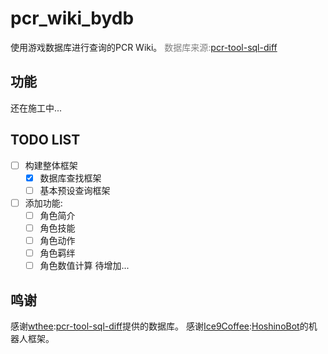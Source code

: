 # pcr_wiki_bydb

使用游戏数据库进行查询的PCR Wiki。
<font color=grey>数据库来源:[pcr-tool-sql-diff](https://github.com/wthee/pcr-tool-sql-diff)</font>

## 功能
还在施工中...

## TODO LIST
- [ ] 构建整体框架
    - [x] 数据库查找框架
    - [ ] 基本预设查询框架
- [ ] 添加功能:
    - [ ] 角色简介
    - [ ] 角色技能
    - [ ] 角色动作
    - [ ] 角色羁绊
    - [ ] 角色数值计算
    待增加...

## 鸣谢
感谢[wthee](https://github.com/wthee):[pcr-tool-sql-diff](https://github.com/wthee/pcr-tool-sql-diff)提供的数据库。
感谢[Ice9Coffee](https://github.com/Ice9Coffee):[HoshinoBot](https://github.com/Ice9Coffee/HoshinoBot)的机器人框架。